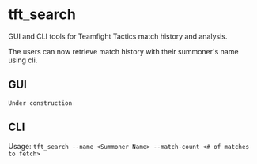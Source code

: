 # tft_search
GUI and CLI tools for Teamfight Tactics match history and analysis.

The users can now retrieve match history with their summoner's name using cli.

## GUI
`Under construction`

## CLI
Usage:
`tft_search --name <Summoner Name> --match-count <# of matches to fetch>`
